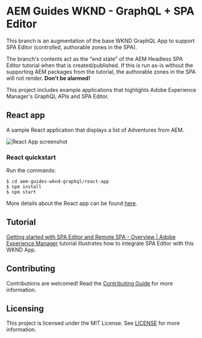 # AEM Guides WKND - GraphQL + SPA Editor

This branch is an augmentation of the base WKND GraphQL App to support SPA Editor (controlled, authorable zones in the SPA).

The branch's contents act as the "end state" of the AEM Headless SPA Editor tutorial when that is created/published. If this is run as-is without the supporting AEM packages from the tutorial, the authorable zones in the SPA will not render. **Don't be alarmed!**


This project includes example applications that highlights Adobe Experience Manager's GraphQL APIs and SPA Editor.

## React app

A sample React application that displays a list of Adventures from AEM.

![React App screenshot](react-app/docs/react-screenshot.png)

### React quickstart

Run the commands:

```
$ cd aem-guides-wknd-graphql/react-app
$ npm install
$ npm start
```

More details about the React app can be found [here](./react-app).

## Tutorial

[Getting started with SPA Editor and Remote SPA - Overview | Adobe Experience Manager](https://experienceleague.adobe.com/docs/experience-manager-learn/getting-started-with-aem-headless/spa-editor/remote-spa/overview.html?lang=en) tutorial illustrates how to integrate SPA Editor with this WKND App.

## Contributing

Contributions are welcomed! Read the [Contributing Guide](./.github/CONTRIBUTING.md) for more information.

## Licensing

This project is licensed under the MIT License. See [LICENSE](LICENSE) for more information.